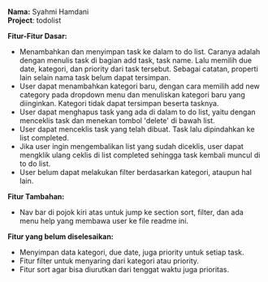 **Nama:** Syahmi Hamdani    
**Project**: todolist

**Fitur-Fitur Dasar:**
- Menambahkan dan menyimpan task ke dalam to do list. Caranya adalah dengan menulis task di bagian add task, task name. Lalu memilih due date, kategori, dan priority dari task tersebut. Sebagai catatan, properti lain selain nama task belum dapat tersimpan.
- User dapat menambahkan kategori baru, dengan cara memilih add new category pada dropdown menu dan menuliskan kategori baru yang diinginkan. Kategori tidak dapat tersimpan beserta tasknya.
- User dapat menghapus task yang ada di dalam to do list, yaitu dengan menceklis task dan menekan tombol 'delete' di bawah list.
- User dapat menceklis task yang telah dibuat. Task lalu dipindahkan ke list completed.
- Jika user ingin mengembalikan list yang sudah diceklis, user dapat mengklik ulang ceklis di list completed sehingga task kembali muncul di to do list.
- User belum dapat melakukan filter berdasarkan kategori, ataupun hal lain.

**Fitur Tambahan:**
- Nav bar di pojok kiri atas untuk jump ke section sort, filter, dan ada menu help yang membawa user ke file readme ini.

**Fitur yang belum diselesaikan:**
- Menyimpan data kategori, due date, juga priority untuk setiap task.
- Fitur filter untuk menyaring dari kategori atau priority.
- Fitur sort agar bisa diurutkan dari tenggat waktu juga prioritas.


